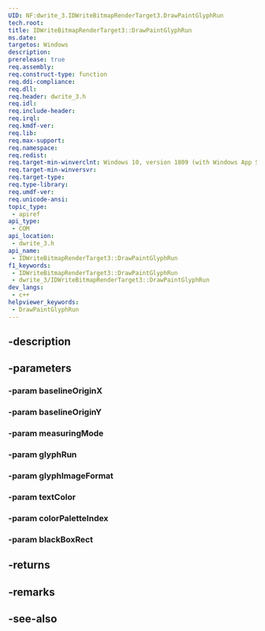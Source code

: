 ```yaml
---
UID: NF:dwrite_3.IDWriteBitmapRenderTarget3.DrawPaintGlyphRun
tech.root: 
title: IDWriteBitmapRenderTarget3::DrawPaintGlyphRun
ms.date: 
targetos: Windows
description: 
prerelease: true
req.assembly: 
req.construct-type: function
req.ddi-compliance: 
req.dll: 
req.header: dwrite_3.h
req.idl: 
req.include-header: 
req.irql: 
req.kmdf-ver: 
req.lib: 
req.max-support: 
req.namespace: 
req.redist: 
req.target-min-winverclnt: Windows 10, version 1809 (with Windows App SDK 1.2 Preview 1 or later)
req.target-min-winversvr: 
req.target-type: 
req.type-library: 
req.umdf-ver: 
req.unicode-ansi: 
topic_type:
 - apiref
api_type:
 - COM
api_location:
 - dwrite_3.h
api_name:
 - IDWriteBitmapRenderTarget3::DrawPaintGlyphRun
f1_keywords:
 - IDWriteBitmapRenderTarget3::DrawPaintGlyphRun
 - dwrite_3/IDWriteBitmapRenderTarget3::DrawPaintGlyphRun
dev_langs:
 - c++
helpviewer_keywords:
 - DrawPaintGlyphRun
---
```


## -description

## -parameters

### -param baselineOriginX

### -param baselineOriginY

### -param measuringMode

### -param glyphRun

### -param glyphImageFormat

### -param textColor

### -param colorPaletteIndex

### -param blackBoxRect

## -returns

## -remarks

## -see-also

